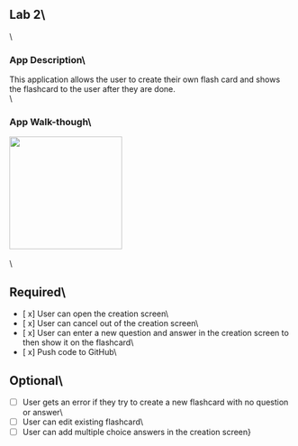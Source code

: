 
## Lab 2\
\
### App Description\
 This application allows the user to create their own flash card and shows the flashcard to the user after they are done.\
\
### App Walk-though\

<img src="https://i.imgur.com/gmWNkvf.gifv" width=200><br>\
\

## Required\
- [ x] User can open the creation screen\
- [ x] User can cancel out of the creation screen\
- [ x] User can enter a new question and answer in the creation screen to then show it on the flashcard\
- [ x] Push code to GitHub\
## Optional\
- [ ] User gets an error if they try to create a new flashcard with no question or answer\
- [ ] User can edit existing flashcard\
- [ ] User can add multiple choice answers in the creation screen}
